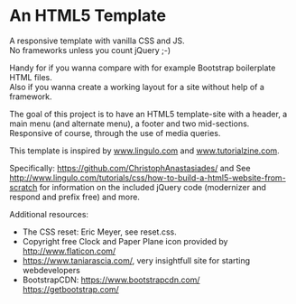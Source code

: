 # An HTML5 Template
A responsive template with vanilla CSS and JS.<br>
No frameworks unless you count jQuery ;-)

Handy for if you wanna compare with for example Bootstrap boilerplate HTML files.<br>
Also if you wanna create a working layout for a site without help of a framework.

The goal of this project is to have an HTML5 template-site with a header, a main menu (and alternate menu), 
a footer and two mid-sections. Responsive of course, through the use of media queries. 

This template is inspired by www.lingulo.com and www.tutorialzine.com.

Specifically:
https://github.com/ChristophAnastasiades/ and
See http://www.lingulo.com/tutorials/css/how-to-build-a-html5-website-from-scratch for information on the included jQuery 
code (modernizer and respond and prefix free) and more.

Additional resources:
- The CSS reset: Eric Meyer, see reset.css.
- Copyright free Clock and Paper Plane icon provided by 
http://www.flaticon.com/
- https://www.taniarascia.com/, very insightfull site for starting webdevelopers 
- BootstrapCDN: https://www.bootstrapcdn.com/
https://getbootstrap.com/
